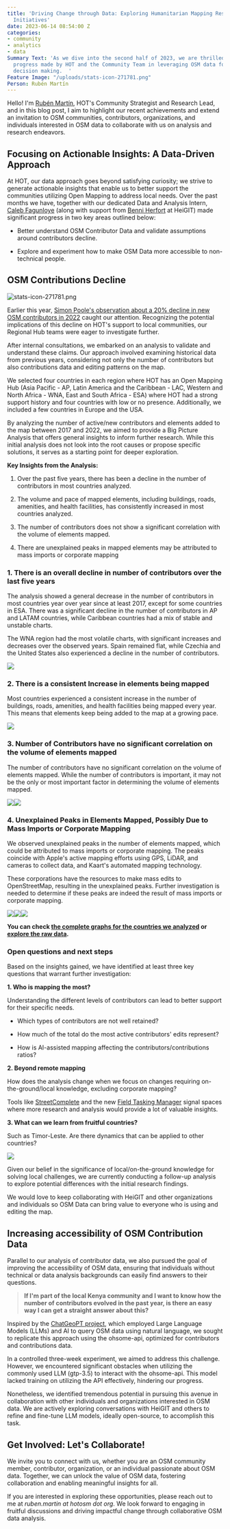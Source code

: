 ```yaml
---
title: 'Driving Change through Data: Exploring Humanitarian Mapping Research and Analysis
  Initiatives'
date: 2023-06-14 08:54:00 Z
categories:
- community
- analytics
- data
Summary Text: 'As we dive into the second half of 2023, we are thrilled to share the
  progress made by HOT and the Community Team in leveraging OSM data for informed
  decision making.  '
Feature Image: "/uploads/stats-icon-271781.png"
Person: Rubén Martín
---
```


Hello! I'm [Rubén Martín](https://www.hotosm.org/people/ruben-martin/), HOT's Community Strategist and Research Lead, and in this blog post, I aim to highlight our recent achievements and extend an invitation to OSM communities, contributors, organizations, and individuals interested in OSM data to collaborate with us on analysis and research endeavors.

## Focusing on Actionable Insights: A Data-Driven Approach

At HOT, our data approach goes beyond satisfying curiosity; we strive to generate actionable insights that enable us to better support the communities utilizing Open Mapping to address local needs. Over the past months we have, together with our dedicated Data and Analysis Intern, [Caleb Fagunloye](https://www.linkedin.com/in/olamiposi-fagunloye-264a2578/) (along with support from [Benni Herfort](https://www.geog.uni-heidelberg.de/gis/herfort.html) at HeiGIT) made significant progress in two key areas outlined below:

* Better understand OSM Contributor Data and validate assumptions around contributors decline.

* Explore and experiment how to make OSM Data more accessible to non-technical people.

## OSM Contributions Decline

![stats-icon-271781.png](/uploads/stats-icon-271781.png)

Earlier this year, [Simon Poole's observation about a 20% decline in new OSM contributors in 2022](https://www.openstreetmap.org/user/SimonPoole/diary/400701) caught our attention. Recognizing the potential implications of this decline on HOT's support to local communities, our Regional Hub teams were eager to investigate further.

After internal consultations, we embarked on an analysis to validate and understand these claims. Our approach involved examining historical data from previous years, considering not only the number of contributors but also contributions data and editing patterns on the map.

We selected four countries in each region where HOT has an Open Mapping Hub (Asia Pacific - AP, Latin America and the Caribbean - LAC, Western and North Africa - WNA, East and South Africa - ESA) where HOT had a strong support history and four countries with low or no presence. Additionally, we included a few countries in Europe and the USA.

By analyzing the number of active/new contributors and elements added to the map between 2017 and 2022, we aimed to provide a Big Picture Analysis that offers general insights to inform further research. While this initial analysis does not look into the root causes or propose specific solutions, it serves as a starting point for deeper exploration.

**Key Insights from the Analysis:**

1. Over the past five years, there has been a decline in the number of contributors in most countries analyzed.

2. The volume and pace of mapped elements, including buildings, roads, amenities, and health facilities, has consistently increased in most countries analyzed.

3. The number of contributors does not show a significant correlation with the volume of elements mapped.

4. There are unexplained peaks in mapped elements may be attributed to mass imports or corporate mapping

### 1. There is an overall decline in number of contributors over the last five years

The analysis showed a general decrease in the number of contributors in most countries year over year since at least 2017, except for some countries in ESA. There was a significant decline in the number of contributors in AP and LATAM countries, while Caribbean countries had a mix of stable and unstable charts.

The WNA region had the most volatile charts, with significant increases and decreases over the observed years. Spain remained flat, while Czechia and the United States also experienced a decline in the number of contributors.

![](https://lh3.googleusercontent.com/GAOwe7bBm-e8ijZKyKhT31EPmqO23SWQvXHO9861RjQdlLv9tu0M1UoRmvmBTGA7UZCvIRCBzy7WdwlmSbfcyRj8_HhQuglZIJvrBZJLzb_mpYav6wFgRCp56XixtaBHR0hAjoDUpLZNGJ59A2Ju4hE)

### 2. There is a consistent Increase in elements being mapped

Most countries experienced a consistent increase in the number of buildings, roads, amenities, and health facilities being mapped every year. This means that elements keep being added to the map at a growing pace.

![](https://lh6.googleusercontent.com/XiTr48GYcT4cnw9D7f7OtsHh6ujY5KXLrjKrYg5YKdH2MnScoMeBaXs37xYLxymflwQnlwqzCk5tFousex--nK79p12nkc92JElgyMgQmqiA-_PLCdLSnPUbljmYUH5tP0u7JisZquoyiRnnO3S35GY)

### 3. Number of Contributors have no significant correlation on the volume of elements mapped

The number of contributors have no significant correlation on the volume of elements mapped. While the number of contributors is important, it may not be the only or most important factor in determining the volume of elements mapped.

![](https://lh4.googleusercontent.com/GD2bVAr6IAAFnG2qdxduhXa2zjLegfIFTeGkIR8KrAw2kpLXhDbPpUsYlHHV6GKVmVhIbVZHOWfLEQW3rJsxsq6mtXGoZ_xHEliGgR6Pry_I7Hb8hbVuuXF1uMbP1eIV6LEq0v1-7dOZnau_nbfWDm4)![](https://lh4.googleusercontent.com/PZH9oII-7kXLTvpykkKD9Uv3wypRhhn0iyM5rF-HsmZ3ytSpM2abTfYnOTnj-cP6rTB1fpY6ZtmgHSPTegcbgqfNDJrVQp2nCQxeuy53R3klwvUZMa-bNIWh7nEaY7duR8eLXUCySkDDTFKKWze8N1k)

### 4. Unexplained Peaks in Elements Mapped, Possibly Due to Mass Imports or Corporate Mapping

We observed unexplained peaks in the number of elements mapped, which could be attributed to mass imports or corporate mapping. The peaks coincide with Apple's active mapping efforts using GPS, LiDAR, and cameras to collect data, and Kaart's automated mapping technology.

These corporations have the resources to make mass edits to OpenStreetMap, resulting in the unexplained peaks. Further investigation is needed to determine if these peaks are indeed the result of mass imports or corporate mapping.

![](https://lh3.googleusercontent.com/k6Bu4PVsamxCAoGRooqh93MTP_3HuCl9pEBM9-3HiFvMK3XnzzwFWU5uesH1h6UenwKUAu12UVp6BIzOMFPDNf1s7CfzrY6pOXmYYRMWL4c9Fy7LSgEFb-AqvKQ1t-myM7rphezpNAJ2rWkoFFC1nRk)![](https://lh6.googleusercontent.com/YyfbfFkuhNlkY6ZKenn5iiqgbotX1Qx_JzHA2aknmIcEXzJIwAeOQMsgKYBCvFMA6Bcla6B48b-zdJLGZK3xa4K4DOutLcWVtg4LguBOUzWy9v1QbMYLAa5F9rF07YT1vzc8Im67Yqfv4WnFBP5V0xs)![](https://lh4.googleusercontent.com/eznEEam3brgJCxGQXFW_xUM5nHX9ejatGzrEcWomioUvf5u2RFUcCjRV74UanHJNjgFDOx7UIDQfQqa_uTA8QSC9nWoQH2c4BVZO74cyKZB7vsD4cDyI9Iu_Ne0Ztxd-udlSQVES0559etE2KfU6MaM)

**You can check [the complete graphs for the countries we analyzed](https://docs.google.com/spreadsheets/d/e/2PACX-1vS73csCKJq50r-55uQT1EvYl8yQbITM0LzGHjobrJw1KCbkTaDhmZ0R5xAu0p9jpoj6LxRDJH8H2jEB/pubhtml?gid=676631942&single=true) or [explore the raw data](https://docs.google.com/spreadsheets/d/e/2PACX-1vS73csCKJq50r-55uQT1EvYl8yQbITM0LzGHjobrJw1KCbkTaDhmZ0R5xAu0p9jpoj6LxRDJH8H2jEB/pubhtml#).**

### Open questions and next steps

Based on the insights gained, we have identified at least three key questions that warrant further investigation:

**1. Who is mapping the most?**

Understanding the different levels of contributors can lead to better support for their specific needs.

* Which types of contributors are not well retained?

* How much of the total do the most active contributors' edits represent?

* How is AI-assisted mapping affecting the contributors/contributions ratios?

**2. Beyond remote mapping**

How does the analysis change when we focus on changes requiring on-the-ground/local knowledge, excluding corporate mapping?

Tools like [StreetComplete](https://streetcomplete.app/) and the new [Field Tasking Manager](https://www.hotosm.org/updates/field-mapping-is-the-future-a-tasking-manager-workflow-using-odk/) signal spaces where more research and analysis would provide a lot of valuable insights.

**3. What can we learn from fruitful countries?**

Such as Timor-Leste. Are there dynamics that can be applied to other countries?

![](https://lh3.googleusercontent.com/MPhGG7bNDNtQS-bGeftO3IwG4IKO9lDLBPeGPwaXvDCdwen99ibb1ntYchzFJ-a8Hl7ufAvjmWZOdhAwAYZcJKqGBQM0QckJAFfsf4NccwsNKHMj2G32-m6L68tF15Y3zRpnv2AlMWo5jAfxxoEwraw)

Given our belief in the significance of local/on-the-ground knowledge for solving local challenges, we are currently conducting a follow-up analysis to explore potential differences with the initial research findings.

We would love to keep collaborating with HeiGIT and other organizations and individuals so OSM Data can bring value to everyone who is using and editing the map.

## Increasing accessibility of OSM Contribution Data

Parallel to our analysis of contributor data, we also pursued the goal of improving the accessibility of OSM data, ensuring that individuals without technical or data analysis backgrounds can easily find answers to their questions.

> **If I'm part of the local Kenya community and I want to know how the number of contributors evolved in the past year, is there an easy way I can get a straight answer about this?**

Inspired by the [ChatGeoPT project](https://github.com/earth-genome/ChatGeoPT), which employed Large Language Models (LLMs) and AI to query OSM data using natural language, we sought to replicate this approach using the ohsome-api, optimized for contributors and contributions data.

In a controlled three-week experiment, we aimed to address this challenge. However, we encountered significant obstacles when utilizing the commonly used LLM (gtp-3.5) to interact with the ohsome-api. This model lacked training on utilizing the API effectively, hindering our progress.

Nonetheless, we identified tremendous potential in pursuing this avenue in collaboration with other individuals and organizations interested in OSM data. We are actively exploring conversations with HeiGIT and others to refine and fine-tune LLM models, ideally open-source, to accomplish this task.

## Get Involved: Let's Collaborate!

We invite you to connect with us, whether you are an OSM community member, contributor, organization, or an individual passionate about OSM data. Together, we can unlock the value of OSM data, fostering collaboration and enabling meaningful insights for all.

If you are interested in exploring these opportunities, please reach out to me at *ruben.martin at hotosm dot org*. We look forward to engaging in fruitful discussions and driving impactful change through collaborative OSM data analysis.